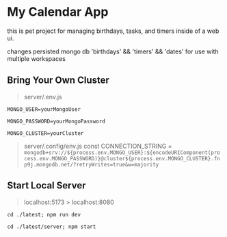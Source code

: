 # My Calendar App

this is pet project for managing birthdays, tasks, and timers inside of a web ui.

changes persisted mongo db 'birthdays' && 'timers' && 'dates' for use with multiple workspaces

## Bring Your Own Cluster

> server/.env.js

    MONGO_USER=yourMongoUser

    MONGO_PASSWORD=yourMongoPassword
 
    MONGO_CLUSTER=yourCluster

> server/.config/env.js
const CONNECTION_STRING = `mongodb+srv://${process.env.MONGO_USER}:${encodeURIComponent(process.env.MONGO_PASSWORD)}@cluster${process.env.MONGO_CLUSTER}.fnp9j.mongodb.net/?retryWrites=true&w=majority`

## Start Local Server

> localhost:5173
    > localhost:8080

`cd ./latest; npm run dev`

`cd ./latest/server; npm start`
